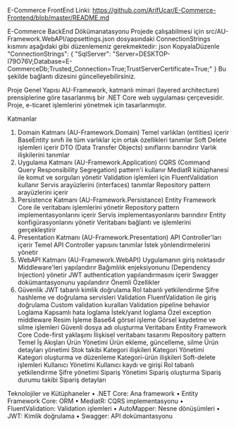 E-Commerce FrontEnd Linki: https://github.com/ArifUcar/E-Commerce-Frontend/blob/master/README.md


E-Commerce BackEnd Dökümanatasyonu
Projede çalışabilmesi için src/AU-Framework.WebAPI/appsettings.json dosyasındaki ConnectionStrings kısmını aşağıdaki gibi düzenlemeniz gerekmektedir:
json
KopyalaDüzenle
"ConnectionStrings": {
  "SqlServer": "Server=DESKTOP-I79O76V;Database=E-CommerceDb;Trusted_Connection=True;TrustServerCertificate=True;"
}
Bu şekilde bağlantı dizesini güncelleyebilirsiniz.
 
Proje Genel Yapısı
AU-Framework, katmanlı mimari (layered architecture) prensiplerine göre tasarlanmış bir .NET Core web uygulaması çerçevesidir. Proje, e-ticaret işlemlerini yönetmek için tasarlanmıştır.

Katmanlar
1. Domain Katmanı (AU-Framework.Domain)
 Temel varlıkları (entities) içerir
  BaseEntity sınıfı ile tüm varlıklar için ortak özellikleri tanımlar
  Soft Delete işlemleri içerir
  DTO (Data Transfer Objects) sınıflarını barındırır
  Varlık ilişkilerini tanımlar
2. Uygulama Katmanı (AU-Framework.Application)
 CQRS (Command Query Responsibility Segregation) pattern'i kullanır
  MediatR kütüphanesi ile komut ve sorguları yönetir
  Validation işlemleri için FluentValidation kullanır
  Servis arayüzlerini (interfaces) tanımlar
  Repository pattern arayüzlerini içerir
3. Persistence Katmanı (AU-Framework.Persistance)
  Entity Framework Core ile veritabanı işlemlerini yönetir
  Repository pattern implementasyonlarını içerir
  Servis implementasyonlarını barındırır
  Entity konfigürasyonlarını yönetir
  Veritabanı bağlantı ve işlemlerini gerçekleştirir
4. Presentation Katmanı (AU-Framework.Presentation)
  API Controller'ları içerir
  Temel API Controller yapısını tanımlar
  İstek yönlendirmelerini yönetir
5. WebAPI Katmanı (AU-Framework.WebAPI)
  Uygulamanın giriş noktasıdır
  Middleware'leri yapılandırır
  Bağımlılık enjeksiyonunu (Dependency Injection) yönetir
  JWT authentication yapılandırmasını içerir
  Swagger dokümantasyonunu yapılandırır
Önemli Özellikler
1. Güvenlik
  JWT tabanlı kimlik doğrulama
  Rol tabanlı yetkilendirme
  Şifre hashleme ve doğrulama servisleri
  Validation
  FluentValidation ile giriş doğrulama
  Custom validation kuralları
  Validation pipeline behavior
  Loglama
  Kapsamlı hata loglama
  İstek/yanıt loglama
  Özel exception middleware
 Resim İşleme
  Base64 görsel işleme
  Görsel kaydetme ve silme işlemleri
  Güvenli dosya adı oluşturma
  Veritabanı
  Entity Framework Core
  Code-first yaklaşımı
  İlişkisel veritabanı tasarımı
  Repository pattern
Temel İş Akışları
  Ürün Yönetimi
  Ürün ekleme, güncelleme, silme
  Ürün detayları yönetimi
  Stok takibi
  Kategori ilişkileri
  Kategori Yönetimi
  Kategori oluşturma ve düzenleme
  Kategori-ürün ilişkileri
  Soft-delete işlemleri
  Kullanıcı Yönetimi
  Kullanıcı kaydı ve girişi
  Rol tabanlı yetkilendirme
  Şifre yönetimi
  Sipariş Yönetimi
  Sipariş oluşturma
  Sipariş durumu takibi
  Sipariş detayları

Teknolojiler ve Kütüphaneler
•  .NET Core: Ana framework
•  Entity Framework Core: ORM
•  MediatR: CQRS implementasyonu
•  FluentValidation: Validation işlemleri
•  AutoMapper: Nesne dönüşümleri
•  JWT: Kimlik doğrulama
•  Swagger: API dokümantasyonu
